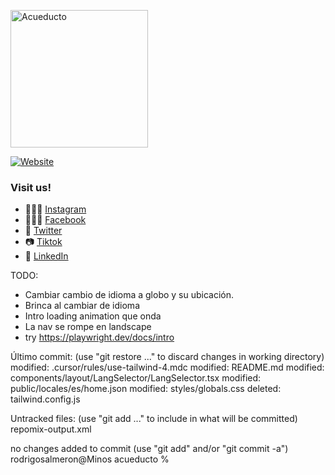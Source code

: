 <p align="left">
  <a href="https://acueducto.studio/" target='_blank'>
    <img alt="Acueducto" src="https://acueducto.studio/signatures/logostroke.svg" width="220">
  </a>
</p>

[![Website](https://img.shields.io/website-up-down-green-red/https/shields.io.svg?label=acueducto-website)](https://acueducto.studio)

### Visit us!

- 🤹🏻‍♂️ [Instagram](https://www.instagram.com/acueducto.studio/)
- 🙋🏻‍♀️ [Facebook](https://www.facebook.com/acueducto.studio/)
- 🦜 [Twitter](https://twitter.com/acueductostudio)
- 📷 [Tiktok](https://www.tiktok.com/@acueducto.studio)
- 🔌 [LinkedIn](https://www.linkedin.com/company/acueductostudio/)

TODO:

- Cambiar cambio de idioma a globo y su ubicación.
- Brinca al cambiar de idioma
- Intro loading animation que onda
- La nav se rompe en landscape
- try https://playwright.dev/docs/intro

Último commit:
(use "git restore <file>..." to discard changes in working directory)
modified: .cursor/rules/use-tailwind-4.mdc
modified: README.md
modified: components/layout/LangSelector/LangSelector.tsx
modified: public/locales/es/home.json
modified: styles/globals.css
deleted: tailwind.config.js

Untracked files:
(use "git add <file>..." to include in what will be committed)
repomix-output.xml

no changes added to commit (use "git add" and/or "git commit -a")
rodrigosalmeron@Minos acueducto %
